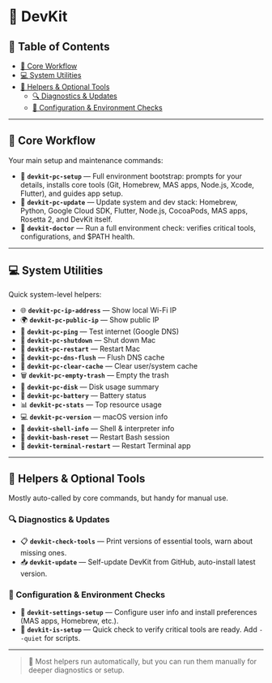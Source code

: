 # 🧰 DevKit

## 📑 Table of Contents

- [🚀 Core Workflow](#-core-workflow)
- [💻 System Utilities](#-system-utilities)
- [🧩 Helpers & Optional Tools](#-helpers--optional-tools)
  - [🔍 Diagnostics & Updates](#-diagnostics--updates)
  - [🔧 Configuration & Environment Checks](#-configuration--environment-checks)

---

## 🚀 Core Workflow

Your main setup and maintenance commands:

- 🔧 **`devkit-pc-setup`** — Full environment bootstrap: prompts for your details, installs core tools (Git, Homebrew, MAS apps, Node.js, Xcode, Flutter), and guides app setup.
- 🔄 **`devkit-pc-update`** — Update system and dev stack: Homebrew, Python, Google Cloud SDK, Flutter, Node.js, CocoaPods, MAS apps, Rosetta 2, and DevKit itself.
- 🧪 **`devkit-doctor`** — Run a full environment check: verifies critical tools, configurations, and $PATH health.

---

## 💻 System Utilities

Quick system-level helpers:

- 🌐 **`devkit-pc-ip-address`** — Show local Wi-Fi IP
- 🌍 **`devkit-pc-public-ip`** — Show public IP
- 📡 **`devkit-pc-ping`** — Test internet (Google DNS)
- 📴 **`devkit-pc-shutdown`** — Shut down Mac
- 🔁 **`devkit-pc-restart`** — Restart Mac
- 🧹 **`devkit-pc-dns-flush`** — Flush DNS cache
- 🧼 **`devkit-pc-clear-cache`** — Clear user/system cache
- 🗑️ **`devkit-pc-empty-trash`** — Empty the trash
- 💽 **`devkit-pc-disk`** — Disk usage summary
- 🔋 **`devkit-pc-battery`** — Battery status
- 📊 **`devkit-pc-stats`** — Top resource usage
- 💻 **`devkit-pc-version`** — macOS version info
- 🐚 **`devkit-shell-info`** — Shell & interpreter info
- 🐚 **`devkit-bash-reset`** — Restart Bash session
- 🔁 **`devkit-terminal-restart`** — Restart Terminal app

---

## 🧩 Helpers & Optional Tools

Mostly auto-called by core commands, but handy for manual use.

### 🔍 Diagnostics & Updates

- 📋 **`devkit-check-tools`** — Print versions of essential tools, warn about missing ones.
- 📥 **`devkit-update`** — Self-update DevKit from GitHub, auto-install latest version.

### 🔧 Configuration & Environment Checks

- 🧰 **`devkit-settings-setup`** — Configure user info and install preferences (MAS apps, Homebrew, etc.).
- 🔎 **`devkit-is-setup`** — Quick check to verify critical tools are ready. Add `--quiet` for scripts.

---

> 🧩 Most helpers run automatically, but you can run them manually for deeper diagnostics or setup.
